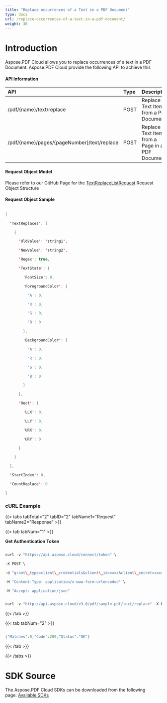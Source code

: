```yaml
---
title: "Replace occurrences of a Text in a PDF Document"
type: docs
url: /replace-occurrences-of-a-text-in-a-pdf-document/
weight: 30
---
```


# **Introduction**
Aspose.PDF Cloud allows you to replace occurrences of a text in a PDF Document. Aspose.PDF Cloud provide the following API to achieve this
#### **API Information**

|**API**|**Type**|**Description**|**Swagger Link**|
| :- | :- | :- | :- |
|/pdf/{name}/text/replace|POST|Replace Text Items from a PDF Document|[PostDocumentTextReplace](https://apireference.aspose.cloud/pdf/#!/TextReplace/PostDocumentTextReplace)|
|/pdf/{name}/pages/{pageNumber}/text/replace|POST|Replace all Text Items from a Page in a PDF Document|[PostPageTextReplace](https://apireference.aspose.cloud/pdf/#!/TextReplace/PostPageTextReplace)|
#### **Request Object Model**
Please refer to our GitHub Page for the [TextReplaceListRequest](https://github.com/aspose-pdf-cloud/aspose-pdf-cloud-dotnet/blob/master/docs/TextReplaceListRequest.md) Request Object Structure
#### **Request Object Sample**
```java

{

  'TextReplaces': [

    {

      'OldValue': 'string1',

      'NewValue': 'string2',

      'Regex': true,

      'TextState': {

        'FontSize': 0,

        'ForegroundColor': {

          'A': 0,

          'R': 0,

          'G': 0,

          'B': 0

        },

        'BackgroundColor': {

          'A': 0,

          'R': 0,

          'G': 0,

          'B': 0

        }

      },

      'Rect': {

        'LLX': 0,

        'LLY': 0,

        'URX': 0,

        'URY': 0

      }

    }

  ],

  'StartIndex': 0,

  'CountReplace': 0

}

```
### **cURL Example**
{{< tabs tabTotal="2" tabID="2" tabName1="Request" tabName2="Response" >}}

{{< tab tabNum="1" >}}

**Get Authentication Token**

```java

curl -v "https://api.aspose.cloud/connect/token" \

-X POST \

-d "grant\_type=client\_credentials&client\_id=xxxx&client\_secret=xxxx" \

-H "Content-Type: application/x-www-form-urlencoded" \

-H "Accept: application/json"

```

```java

curl -v "http://api.aspose.cloud/v3.0/pdf/sample.pdf/text/replace" -X POST -H "Content-Type: application/json" -H "Accept: application/json" -H "Authorization: Bearer 4DRR8\_Kw6WKlJc8lAI9HKIB9JrQg\_t-WoaSfoGNrtX-hgNg-P1-6ivIGY5H2y9xxclVDtuRdeH0qQ3Me0cuFTP2h9RQe6S1fisay3FuR71pvs8HOavEkFsv4on25PoXvNSgyyXT9jbb23HNYqiSJGBWMq1zyRIbYTsepdMwQnn\_DP5KW2w4NjgQjsYcgeW14O-XlPJZxnz59jMN\_ooPX02diAxwwJvPab5i36uaZgDSsB9GDI2jGuuYCnIukFWMCixNCzjh4fOvUGfVXGx1bg-0Hk2oYqA\_DnzcktOHXC1MBACOlLT6vO23DH2L9hbFhY46uRDyJT-DVK2L-KQKCh2OnD5Dung4VqeDDD1IID1gsigsveFlvW96ucz1va6KcZfIt9\_GDXiYAN13BebyIhfc6E0clpIeJ1lpxd3JA-XvBVr86" -d "{'TextReplaces': [{'OldValue': 'string1', 'NewValue': 'string2', 'Regex': true, 'TextState': {'FontSize': 0, 'ForegroundColor': {'A': 0, 'R': 0, 'G': 0, 'B': 0 }, 'BackgroundColor': {'A': 0, 'R': 0, 'G': 0, 'B': 0 } }, 'Rect': {'LLX': 0, 'LLY': 0, 'URX': 0, 'URY': 0 } } ], 'StartIndex': 0, 'CountReplace': 0 }"

```

{{< /tab >}}

{{< tab tabNum="2" >}}

```java

{"Matches":0,"Code":200,"Status":"OK"}

```

{{< /tab >}}

{{< /tabs >}}
# **SDK Source**
The Aspose.PDF Cloud SDKs can be downloaded from the following page: [Available SDKs](/available-sdks-html/)
